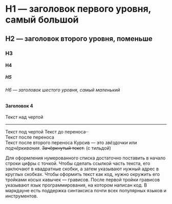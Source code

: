   # H1 — заголовок первого уровня, самый большой
  ## H2 — заголовок второго уровня, поменьше
  ### H3
  #### H4
  ##### H5
  ###### H6 — заголовок шестого уровня, самый маленький
  #### Заголовок 4
  
  Текст над чертой
  
  ---
  
  Текст под чертой
  Текст до переноса⋅⋅  
  Текст после переноса <br>
  Текст после второго переноса
  Курсив — это *звёздочки* или _подчёркивания_.
  ~~Зачёркнутый текст.~~ (c тильдой)

  Для оформления нумерованного списка достаточно поставить в начало строки цифры с точкой.
  Чтобы сделать ссылкой часть текста, его заключают в квадратные скобки, а затем указывают нужный адрес в круглых скобках.
  Чтобы оформить текст как код, нужно окружить его тройками косых кавычек — грависов. После первой тройки грависов указывают язык программирования, на котором написан код. 
  В маркдауне есть поддержка синтаксиса почти всех популярных языков и инструментов.
